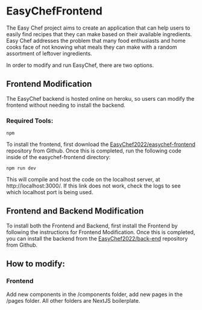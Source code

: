 # EasyChefFrontend


The Easy Chef project aims to create an application that can help users to easily find recipes that they can make based on their available ingredients. Easy Chef addresses the problem that many food enthusiasts and home cooks face of not knowing what meals they can make with a random assortment of leftover ingredients. 

In order to modify and run EasyChef, there are two options. 

## Frontend Modification
The EasyChef backend is hosted online on heroku, so users can modify the frontend without needing to install the backend.
### Required Tools:
`npm`

To install the frontend, first download the [EasyChef2022/easychef-frontend ](https://github.com/EasyChef2022/easychef-frontend) repository from Github.
Once this is completed, run the following code inside of the easychef-frontend directory:

`npm run dev`

This will compile and host the code on the localhost server, at http://localhost:3000/. If this link does not work, check the logs to see which localhost port is being used.

## Frontend and Backend Modification
To install both the Frontend and Backend, first install the Frontend by following the instructions for Frontend Modification.
Once this is completed, you can install the backend from the [EasyChef2022/back-end](https://github.com/EasyChef2022/back-end) repository from Github.


## How to modify:

### Frontend
Add new components in the /components folder, add new pages in the /pages folder. All other folders are NextJS boilerplate.

